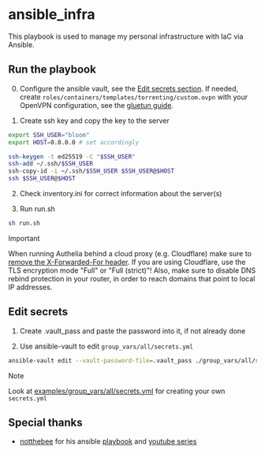 # ansible_infra

This playbook is used to manage my personal infrastructure with IaC via Ansible.

## Run the playbook
0. Configure the ansible vault, see the [Edit secrets section](#edit-secrets).
If needed, create `roles/containers/templates/torrenting/custom.ovpn` with your OpenVPN configuration, see the [gluetun guide](https://github.com/qdm12/gluetun-wiki/blob/main/setup/openvpn-configuration-file.md).


1. Create ssh key and copy the key to the server
```bash
export SSH_USER="bloom"
export HOST=0.0.0.0 # set accordingly

ssh-keygen -t ed25519 -C "$SSH_USER"
ssh-add ~/.ssh/$SSH_USER
ssh-copy-id -i ~/.ssh/$SSH_USER $SSH_USER@$HOST
ssh $SSH_USER@$HOST
```

2. Check inventory.ini for correct information about the server(s)

3. Run run.sh
```bash
sh run.sh
```

> [!IMPORTANT]
> When running Authelia behind a cloud proxy (e.g. Cloudflare) make sure to [remove the X-Forwarded-For header](https://www.authelia.com/integration/proxies/forwarded-headers/).
> If you are using Cloudflare, use the TLS encryption mode "Full" or "Full (strict)"!
> Also, make sure to disable DNS rebind protection in your router, in order to reach domains that point to local IP addresses.

## Edit secrets

1. Create .vault_pass and paste the password into it, if not already done


2. Use ansible-vault to edit `group_vars/all/secrets.yml`
```bash
ansible-vault edit --vault-password-file=.vault_pass ./group_vars/all/secrets.yml
```

> [!NOTE]
> Look at [examples/group_vars/all/secrets.yml](https://github.com/blccming/ansible_infra/blob/master/examples/group_vars/all/secrets.yml) for creating your own `secrets.yml`

## Special thanks

- [notthebee](https://github.com/notthebee) for his ansible [playbook](https://github.com/notthebee/infra) and [youtube series](https://yewtu.be/playlist?list=PLkxWXio1KmRoZd88WbrnSnQM5MJY5PjH2)
